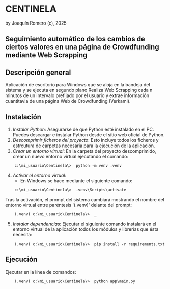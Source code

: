 # **CENTINELA**
by Joaquín Romero (c), 2025  
## Seguimiento automático de los cambios de ciertos valores en una página de Crowdfunding mediante Web Scrapping  
  
## Descripción general  
  
Aplicación de escritorio para Windows que se aloja en la bandeja del sistema y se ejecuta en segundo plano
Realiza Web Scrapping cada n minutos de un intervalo prefijado por el usuario y extrae información cuantitavia de una página Web de Crowdfunding (Verkami).
  
## Instalación  
1. *Instalar Python*: Asegurarse de que Python esté instalado en el PC. Puedes descargar e instalar Python desde el sitio web oficial de Python.
2. *Descomprimir ficheros del proyecto*: Esto incluye todos los ficheros y estrcutura de carpetas necesaria para la ejecución de la aplicación.
3. *Crear un entorno virtual*: En la carpeta del proyecto descomprimido, crear un nuevo entorno virtual ejecutando el comando:
~~~
    c:\mi_usuario\Centinela\>  python -m venv .venv
~~~


4. *Activar el entorno virtual*:
    - En Windows se hace mediante el siguiente comando:
~~~
    c:\mi_usuario\Centinela\>  .venv\Scripts\activate 
~~~

Tras la activación, el prompt del sistema cambiará mostrando el nombre del entorno virtual entre paréntesis '(.venv)' delante del prompt:
~~~
    (.venv) c:\mi_usuario\Centinela\>  _ 
~~~

5. *Instalar dependencias*: Ejecutar el siguiente comando instalará en el entorno virtual de la aplicación todos los módulos y librerías que ésta necesita:
~~~
    (.venv) c:\mi_usuario\Centinela\>  pip install -r requirements.txt
~~~


## Ejecución  
Ejecutar en la línea de comandos:
~~~
    (.venv) c:\mi_usuario\Centinela\>  python app\main.py
~~~



